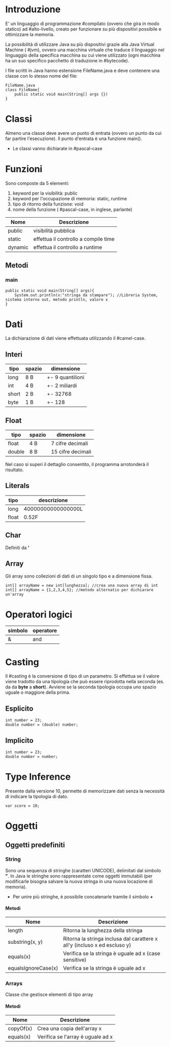 # Introduzione
E' un linguaggio di programmazione #compilato (ovvero che gira in modo statico) ad #alto-livello, creato per funzionare su più dispositivi possibile e ottimizzare la memoria.

La possibilità di utilizzare Java su più dispositivi grazie alla Java Virtual Machine ( #jvm), ovvero una macchina virtuale che traduce il linguaggio nel linguaggio della specifica macchina su cui viene utilizzato (ogni macchina ha un suo specifico pacchetto di traduzione in #bytecode).

I file scritti in Java hanno estensione FileName.java e deve contenere una classe con lo stesso nome del file:
```
FileName.java
class FileName{
	public static void main(String[] args {})
}
```

# Classi
Almeno una classe deve avere un punto di entrata (ovvero un punto da cui far partire l'esecuzione). Il punto d'entrata è una funzione main().
- Le classi vanno dichiarate in #pascal-case

# Funzioni
Sono composte da 5 elementi:
1. keyword per la visibilità: public
2. keyword per l'occupazione di memoria: static, runtime
3. tipo di ritorno della funzione: void
4. nome della funzione ( #pascal-case, in inglese, parlante)

|Nome|Descrizione|
|-|-|
|public|visibilità pubblica|
|static|effettua il controllo a compile time|
|dynamic|effettua il controllo a runtime|
## Metodi
### main
```
public static void main(String[] args){
	System.out.println(x:"stringa da stampare"); //Libreria System, sistema interno out, metodo println, valore x
}
```
# Dati
La dichiarazione di dati viene effettuata utilizzando il #camel-case.
## Interi
|tipo|spazio|dimensione|
|-|-|-|
|long|8 B|+- 9 quantilioni|
|int|4 B| +- 2 miliardi|
|short|2 B|+- 32768|
|byte|1 B|+- 128|
## Float
|tipo|spazio|dimensione|
|-|-|-|
|float|4 B|7 cifre decimali|
|double|8 B|15 cifre decimali|

Nel caso si superi il dettaglio consentito, il programma arrotonderà il risultato.
## Literals
|tipo|descrizione|
|-|-|
|long|40000000000000000L|
|float|0.52F|
## Char
Definiti da **'**
## Array
Gli array sono collezioni di dati di un singolo tipo e a dimensione fissa.
```
int[] arrayName = new int[lunghezza]; //crea una nuova array di int
int[] arrayName = {1,2,3,4,5}; //metodo alternatio per dichiarare un'array
```
# Operatori logici

|simbolo|operatore|
|-|-|
|&|and|
# Casting
Il #casting è la conversione di tipo di un parametro. Si effettua se il valore viene tradotto da una tipologia che può essere riprodotta nella seconda (es. da da **byte** a **short**). Avviene se la seconda tipologia occupa uno spazio uguale o maggiore della prima.
## Esplicito
```
int number = 23;
double number = (double) number;
```
## Implicito
```
int number = 23;
double number = number;
```
# Type Inference
Presente dalla versione 10, permette di memorizzare dati senza la necessità di indicare la tipologia di dato.
```
var score = 10; 
```
# Oggetti
## Oggetti predefiniti
### String
Sono una sequenza di stringhe (caratteri UNICODE), delimitati dal simbolo **"**. In Java le stringhe sono rappresentate come oggetti immutabili (per modificarle bisogna salvare la nuova stringa in una nuova locazione di memoria).
- Per unire più stringhe, è possibile concatenarle tramite il simbolo **+**
#### Metodi
|Nome|Descrizione|
|-|-|
|length|Ritorna la lunghezza della stringa|
|substring(x, y)|Ritorna la stringa inclusa dal carattere x all'y (incluso x ed escluso y)|
|equals(x)|Verifica se la stringa è uguale ad x (case sensitive)|
|equalsIgnoreCase(x)|Verifica se la stringa è uguale ad x|
### Arrays
Classe che gestisce elementi di tipo array
#### Metodi
|Nome|Descrizione|
|-|-|
|copyOf(x)|Crea una copia dell'array x|
|equals(x)|Verifica se l'array è uguale ad x|
